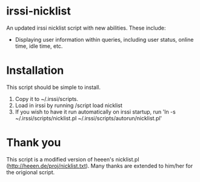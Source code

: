 irssi-nicklist
==============

An updated irssi nicklist script with new abilities.  These include:
* Displaying user information within queries, including user status, online time, idle time, etc.

Installation
============

This script should be simple to install.

1. Copy it to ~/.irssi/scripts.
2. Load in irssi by running /script load nicklist
3. If you wish to have it run automatically on irssi startup, run 'ln -s ~/.irssi/scripts/nicklist.pl ~/.irssi/scripts/autorun/nicklist.pl'

Thank you
=========

This script is a modified version of heeen's nicklist.pl (http://heeen.de/proj/nicklist.txt).  Many thanks are extended to him/her for the origional script.
